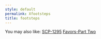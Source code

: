 ```yaml
---
style: default
permalink: Xfootsteps
title: footsteps
---
```

You may also like:
[SCP-1295](http://scp-wiki.net/scp-1295)
[Favors-Part Two](http://scp-wiki.net/favors-part-two)